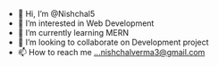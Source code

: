 - 👋 Hi, I’m @Nishchal5
- 👀 I’m interested in Web Development
- 🌱 I’m currently learning MERN
- 💞️ I’m looking to collaborate on Development project
- 📫 How to reach me ...nishchalverma3@gmail.com

<!---
Nishchal5/Nishchal5 is a ✨ special ✨ repository because its `README.md` (this file) appears on your GitHub profile.
You can click the Preview link to take a look at your changes.
--->
